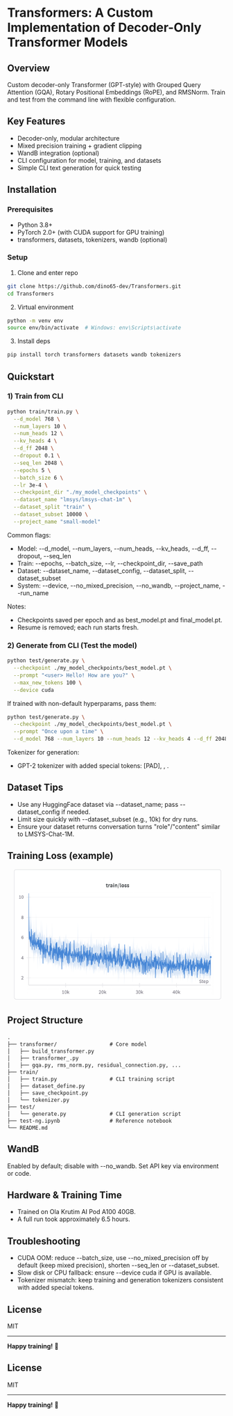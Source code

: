# Transformers: A Custom Implementation of Decoder-Only Transformer Models

## Overview
Custom decoder-only Transformer (GPT-style) with Grouped Query Attention (GQA), Rotary Positional Embeddings (RoPE), and RMSNorm. Train and test from the command line with flexible configuration.

## Key Features
- Decoder-only, modular architecture
- Mixed precision training + gradient clipping
- WandB integration (optional)
- CLI configuration for model, training, and datasets
- Simple CLI text generation for quick testing

## Installation
### Prerequisites
- Python 3.8+
- PyTorch 2.0+ (with CUDA support for GPU training)
- transformers, datasets, tokenizers, wandb (optional)

### Setup
1) Clone and enter repo
```bash
git clone https://github.com/dino65-dev/Transformers.git
cd Transformers
```
2) Virtual environment
```bash
python -m venv env
source env/bin/activate  # Windows: env\Scripts\activate
```
3) Install deps
```bash
pip install torch transformers datasets wandb tokenizers
```

## Quickstart

### 1) Train from CLI
```bash
python train/train.py \
  --d_model 768 \
  --num_layers 10 \
  --num_heads 12 \
  --kv_heads 4 \
  --d_ff 2048 \
  --dropout 0.1 \
  --seq_len 2048 \
  --epochs 5 \
  --batch_size 6 \
  --lr 3e-4 \
  --checkpoint_dir "./my_model_checkpoints" \
  --dataset_name "lmsys/lmsys-chat-1m" \
  --dataset_split "train" \
  --dataset_subset 10000 \
  --project_name "small-model"
```

Common flags:
- Model: --d_model, --num_layers, --num_heads, --kv_heads, --d_ff, --dropout, --seq_len
- Train: --epochs, --batch_size, --lr, --checkpoint_dir, --save_path
- Dataset: --dataset_name, --dataset_config, --dataset_split, --dataset_subset
- System: --device, --no_mixed_precision, --no_wandb, --project_name, --run_name

Notes:
- Checkpoints saved per epoch and as best_model.pt and final_model.pt.
- Resume is removed; each run starts fresh.

### 2) Generate from CLI (Test the model)
```bash
python test/generate.py \
  --checkpoint ./my_model_checkpoints/best_model.pt \
  --prompt "<user> Hello! How are you?" \
  --max_new_tokens 100 \
  --device cuda
```
If trained with non-default hyperparams, pass them:
```bash
python test/generate.py \
  --checkpoint ./my_model_checkpoints/best_model.pt \
  --prompt "Once upon a time" \
  --d_model 768 --num_layers 10 --num_heads 12 --kv_heads 4 --d_ff 2048 --seq_len 2048
```

Tokenizer for generation:
- GPT-2 tokenizer with added special tokens: [PAD], <user>, <assistant>.

## Dataset Tips
- Use any HuggingFace dataset via --dataset_name; pass --dataset_config if needed.
- Limit size quickly with --dataset_subset (e.g., 10k) for dry runs.
- Ensure your dataset returns conversation turns "role"/"content" similar to LMSYS-Chat-1M.

## Training Loss (example)
![Training Loss Curve](https://github.com/dino65-dev/Transformers/blob/main/Screenshot%202025-08-01%20214849.png)

## Project Structure
```
.
├── transformer/                 # Core model
│   ├── build_transformer.py
│   ├── transformer_.py
│   ├── gqa.py, rms_norm.py, residual_connection.py, ...
├── train/
│   ├── train.py                 # CLI training script
│   ├── dataset_define.py
│   ├── save_checkpoint.py
│   └── tokenizer.py
├── test/
│   └── generate.py              # CLI generation script
├── test-ng.ipynb                # Reference notebook
└── README.md
```

## WandB
Enabled by default; disable with --no_wandb. Set API key via environment or code.

## Hardware & Training Time
- Trained on Ola Krutim AI Pod A100 40GB.
- A full run took approximately 6.5 hours.

## Troubleshooting
- CUDA OOM: reduce --batch_size, use --no_mixed_precision off by default (keep mixed precision), shorten --seq_len or --dataset_subset.
- Slow disk or CPU fallback: ensure --device cuda if GPU is available.
- Tokenizer mismatch: keep training and generation tokenizers consistent with added special tokens.

## License
MIT

--- 
**Happy training!** 🚀
## License

MIT

---
**Happy training!** 🚀
